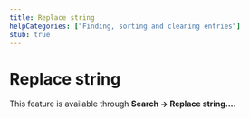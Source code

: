 ```yaml
---
title: Replace string
helpCategories: ["Finding, sorting and cleaning entries"]
stub: true
---
```


# Replace string

This feature is available through **Search → Replace string...**.
